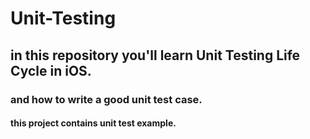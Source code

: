 # Unit-Testing

## in this repository you'll learn Unit Testing Life Cycle in iOS.

### and how to write a good unit test case.

#### this project contains unit test example. 
